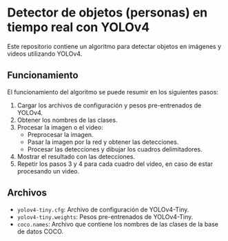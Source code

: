 # Detector de objetos (personas) en tiempo real con YOLOv4

Este repositorio contiene un algoritmo para detectar objetos en imágenes y videos utilizando YOLOv4.

## Funcionamiento

El funcionamiento del algoritmo se puede resumir en los siguientes pasos:

1. Cargar los archivos de configuración y pesos pre-entrenados de YOLOv4.
2. Obtener los nombres de las clases.
3. Procesar la imagen o el video:
   - Preprocesar la imagen.
   - Pasar la imagen por la red y obtener las detecciones.
   - Procesar las detecciones y dibujar los cuadros delimitadores.
4. Mostrar el resultado con las detecciones.
5. Repetir los pasos 3 y 4 para cada cuadro del video, en caso de estar procesando un video.



## Archivos

- `yolov4-tiny.cfg`: Archivo de configuración de YOLOv4-Tiny.
- `yolov4-tiny.weights`: Pesos pre-entrenados de YOLOv4-Tiny.
- `coco.names`: Archivo que contiene los nombres de las clases de la base de datos COCO.


